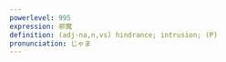 ```yaml
---
powerlevel: 995
expression: 邪魔
definition: (adj-na,n,vs) hindrance; intrusion; (P)
pronunciation: じゃま
---
```

